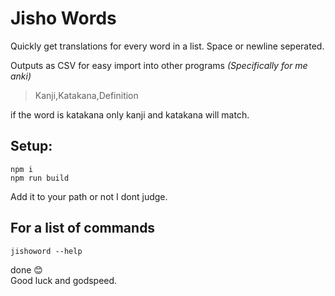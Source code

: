 # Jisho Words
Quickly get translations for every word in a list.
Space or newline seperated.

Outputs as CSV for easy import into other programs
*(Specifically for me anki)*  
> Kanji,Katakana,Definition

if the word is katakana only kanji and katakana will match.

## Setup:
```
npm i
npm run build
```

Add it to your path or not I dont judge.

## For a list of commands 
```
jishoword --help
```

done 😊  
Good luck and godspeed.